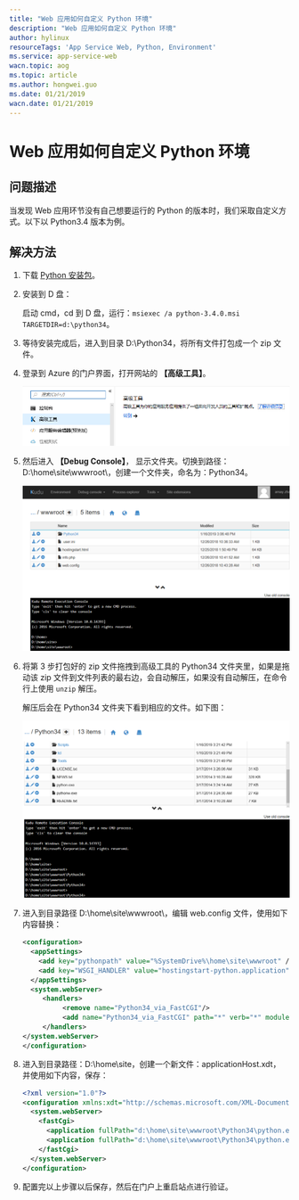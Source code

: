 ```yaml
---
title: "Web 应用如何自定义 Python 环境"
description: "Web 应用如何自定义 Python 环境"
author: hylinux
resourceTags: 'App Service Web, Python, Environment'
ms.service: app-service-web
wacn.topic: aog
ms.topic: article
ms.author: hongwei.guo
ms.date: 01/21/2019
wacn.date: 01/21/2019
---
```


# Web 应用如何自定义 Python 环境

## 问题描述

当发现 Web 应用环节没有自己想要运行的 Python 的版本时，我们采取自定义方式。以下以 Python3.4 版本为例。

## 解决方法

1. 下载 [Python 安装包](https://www.python.org/ftp/python/3.4.0/python-3.4.0.msi)。

2. 安装到 D 盘：

    启动 cmd，cd 到 D 盘，运行：`msiexec /a python-3.4.0.msi TARGETDIR=d:\python34`。

3. 等待安装完成后，进入到目录 D:\Python34，将所有文件打包成一个 zip 文件。

4. 登录到 Azure 的门户界面，打开网站的 **【高级工具】**。

    ![01](media/aog-app-service-web-howto-customize-python-environment/01.png "01")

5. 然后进入 **【Debug Console】**， 显示文件夹。切换到路径：D:\home\site\wwwroot\，创建一个文件夹，命名为：Python34。

    ![02](media/aog-app-service-web-howto-customize-python-environment/02.png "02")

6. 将第 3 步打包好的 zip 文件拖拽到高级工具的 Python34 文件夹里，如果是拖动该 zip 文件到文件列表的最右边，会自动解压，如果没有自动解压，在命令行上使用 `unzip` 解压。

    解压后会在 Python34 文件夹下看到相应的文件。如下图：

    ![03](media/aog-app-service-web-howto-customize-python-environment/03.png "03")

7. 进入到目录路径 D:\home\site\wwwroot\，编辑 web.config 文件，使用如下内容替换：

    ```xml
    <configuration>
      <appSettings>
        <add key="pythonpath" value="%SystemDrive%\home\site\wwwroot" />
        <add key="WSGI_HANDLER" value="hostingstart-python.application" />
      </appSettings>
      <system.webServer>
         <handlers>
              <remove name="Python34_via_FastCGI"/>
              <add name="Python34_via_FastCGI" path="*" verb="*" modules="FastCgiModule" scriptProcessor="d:\home\site\wwwroot\Python34\Python.exe|%SystemDrive%\Python34\Scripts\wfastcgi.py" resourceType="Either" />
         </handlers>
    </system.webServer>
    </configuration>
    ```

8. 进入到目录路径：D:\home\site，创建一个新文件：applicationHost.xdt， 并使用如下内容，保存：

    ```xml
    <?xml version="1.0"?>
    <configuration xmlns:xdt="http://schemas.microsoft.com/XML-Document-Transform">
      <system.webServer>
        <fastCgi>
          <application fullPath="d:\home\site\wwwroot\Python34\python.exe" xdt:Locator="Match(fullPath)" xdt:Transform="Remove" />
          <application fullPath="d:\home\site\wwwroot\Python34\python.exe" arguments="D:\Python34\Scripts\wfastcgi.py"  maxInstances="0" xdt:Transform="Insert"/>
        </fastCgi>
      </system.webServer>
    </configuration>

9. 配置完以上步骤以后保存，然后在门户上重启站点进行验证。
